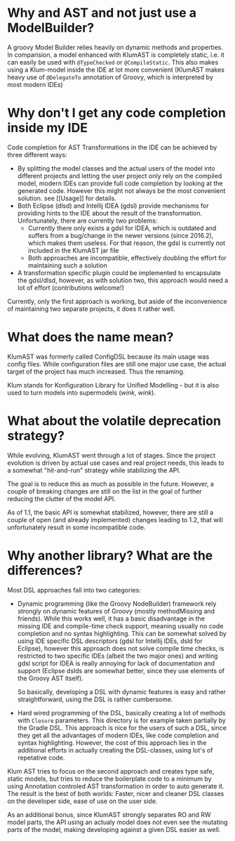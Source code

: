 # Why and AST and not just use a ModelBuilder?
 
A groovy Model Builder relies heavily on dynamic methods and properties. In comparision, a model enhanced with KlumAST
is completely static, i.e. it can easily be used with `@TypeChecked` or `@CompileStatic`. This also makes using
a Klum-model inside the IDE at lot more convenient (KlumAST makes heavy use of `@DelegateTo` annotation of Groovy, which
is interpreted by most modern IDEs)

# Why don't I get any code completion inside my IDE

Code completion for AST Transformations in the IDE can be achieved by three different ways:

- By splitting the model classes and the actual users of the model into different projects and letting the user project
  only rely on the compiled model, modern IDEs can provide full code completion by looking at the generated code. However
  this might not always be the most convenient solution. see [[Usage]] for details.
- Both Eclipse (dlsd) and Intellij IDEA (gdsl) provide mechanisms for providing hints to the IDE about the result of the
  transformation. Unfortunately, there are currently two problems:
  - Currently there only exists a gdsl for IDEA, which is outdated and suffers from a bug/change in the newer versions 
    (since 2016.2), which makes them useless. For that reason, the gdsl is currently not included in the KlumAST jar file
  - Both approaches are incompatible, effectively doubling the effort for maintaining such a solution
- A transformation specific plugin could be implemented to encapsulate the gdsl/dlsd, however, as with solution two, 
  this approach would need a lot of effort (contributions welcome!)
  
Currently, only the first approach is working, but aside of the inconvenience of maintaining two separate projects, it 
does it rather well.
  
  
# What does the name mean?

KlumAST was formerly called ConfigDSL because its main usage was config files. While configuration files are still
one major use case, the actual target of the project has much increased. Thus the renaming. 

Klum stands for Konfiguration Library for Unified Modelling - but it is also used to turn models into supermodels (_wink,
wink_).  


# What about the volatile deprecation strategy?

While evolving, KlumAST went through a lot of stages. Since the project evolution is driven by actual use cases and real
project needs, this leads to a somewhat "hit-and-run" strategy while stabilizing the API.

The goal is to reduce this as much as possible in the future. However, a couple of breaking changes are still on the
list in the goal of further reducing the clutter of the model API.

As of 1.1, the basic API is somewhat stabilized, however, there are still a couple of
open (and already implemented) changes leading to 1.2, that will unfortunately result in some
incompatible code.

# Why another library? What are the differences?

Most DSL approaches fall into two categories:

- Dynamic programming (like the Groovy NodeBuilder) framework rely strongly on dynamic features of
  Groovy (mostly methodMissing and friends). While this works well, it has a basic disadvantage in the missing
  IDE and compile-time check support, meaning usually no code completion and no syntax highlighting.
  This can be somewhat solved by using IDE specific DSL descriptors (gdsl for Intellij IDEs, dsld for Eclipse),
  however this approach does not solve compile time checks, is restricted to two specific IDEs (albeit the two
  major ones) and writing gdsl script for IDEA is really annoying for lack of documentation and support (Eclipse
  dslds are somewhat better, since they use elements of the Groovy AST itself).

  So basically, developing a DSL with dynamic features is easy and rather straightforward, using the DSL is rather cumbersome.

- Hard wired programming of the DSL, basically creating a lot of methods with `Closure` parameters. This directory
  is for example taken partially by the Gradle DSL. This approach is nice for the users of such a DSL, since they get
  all the advantages of modern IDEs, like code completion and syntax highlighting.
  However, the cost of this approach lies in the additional efforts in actually creating the DSL-classes,
  using lot's of repetative code.

Klum AST tries to focus on the second approach and creates type safe, static models, but
tries to reduce the boilerplate code to a minimum by using Annotation controled AST transformation
in order to auto generate it. The result is the best of both worlds: Faster, nicer and cleaner DSL classes on
the developer side, ease of use on the user side.

As an additional bonus, since KlumAST strongly separates RO and RW model parts, the API using an actualy model
does not even see the mutating parts of the model, making developing against a given DSL easier as well.
